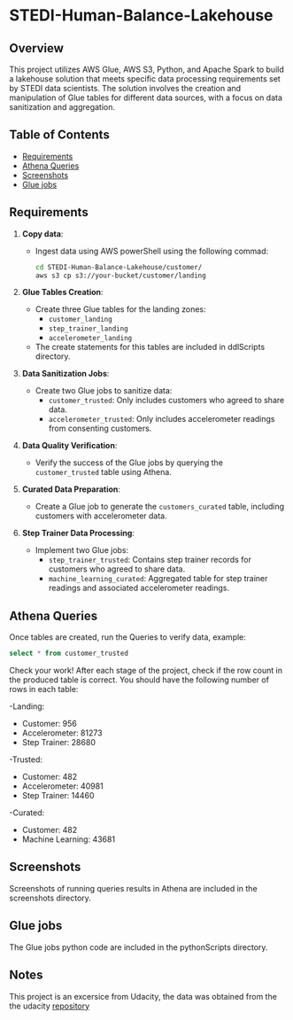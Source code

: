# STEDI-Human-Balance-Lakehouse

## Overview

This project utilizes AWS Glue, AWS S3, Python, and Apache Spark to build a lakehouse solution that meets specific data processing requirements set by STEDI data scientists. The solution involves the creation and manipulation of Glue tables for different data sources, with a focus on data sanitization and aggregation. 

## Table of Contents

- [Requirements](#requirements)
- [Athena Queries](#athena-queries)
- [Screenshots](#screenshots)
- [Glue jobs](#glue-jobs)


## Requirements

1. **Copy data**:
   - Ingest data using AWS powerShell using the following commad:
     ```bash
     cd STEDI-Human-Balance-Lakehouse/customer/
     aws s3 cp s3://your-bucket/customer/landing

2. **Glue Tables Creation**:
   - Create three Glue tables for the landing zones: 
     - `customer_landing`
     - `step_trainer_landing`
     - `accelerometer_landing`
   - The create statements for this tables are included in ddlScripts directory.

3. **Data Sanitization Jobs**:
   - Create two Glue jobs to sanitize data:
     - `customer_trusted`: Only includes customers who agreed to share data.
     - `accelerometer_trusted`: Only includes accelerometer readings from consenting customers.

4. **Data Quality Verification**:
   - Verify the success of the Glue jobs by querying the `customer_trusted` table using Athena.

5. **Curated Data Preparation**:
   - Create a Glue job to generate the `customers_curated` table, including customers with accelerometer data.

6. **Step Trainer Data Processing**:
   - Implement two Glue jobs:
     - `step_trainer_trusted`: Contains step trainer records for customers who agreed to share data.
     - `machine_learning_curated`: Aggregated table for step trainer readings and associated accelerometer readings.

## Athena Queries
Once tables are created, run the Queries to verify data, example:

```sql
select * from customer_trusted
```

Check your work!
After each stage of the project, check if the row count in the produced table is correct. You should have the following number of rows in each table:

-Landing:
 - Customer: 956
 - Accelerometer: 81273
 - Step Trainer: 28680

-Trusted:
 - Customer: 482
 - Accelerometer: 40981
 - Step Trainer: 14460
 
-Curated:
 - Customer: 482
 - Machine Learning: 43681

## Screenshots
Screenshots of running queries results in Athena are included in the screenshots directory.

## Glue jobs
The Glue jobs python code are included in the pythonScripts directory.

## Notes
This project is an excersice from Udacity, the data was obtained from the the udacity [repository](https://github.com/udacity/nd027-Data-Engineering-Data-Lakes-AWS-Exercises/) 

